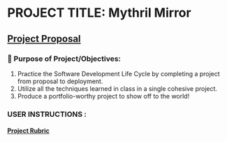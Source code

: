 # PROJECT TITLE: Mythril Mirror

## [Project Proposal](https://github.com/LukazDane/Mythril-Mirror/blob/master/proposal.md)

### 📝 Purpose of Project/Objectives:

1. Practice the Software Development Life Cycle by completing a project from proposal to deployment.
2. Utilize all the techniques learned in class in a single cohesive project.
3. Produce a portfolio-worthy project to show off to the world!

### USER INSTRUCTIONS :

#### [Project Rubric](https://github.com/LukazDane/Mythril-Mirror/blob/master/rubric.md)
